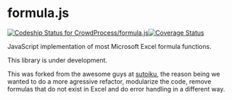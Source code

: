 formula.js
==========

[ ![Codeship Status for CrowdProcess/formula.js](https://codeship.io/projects/f72074f0-fb96-0131-9c0c-6695216aa8a8/status?branch=master)](https://codeship.io/projects/29205)[![Coverage Status](https://coveralls.io/repos/CrowdProcess/formula.js/badge.png?branch=refactor)](https://coveralls.io/r/CrowdProcess/formula.js?branch=refactor)

JavaScript implementation of most Microsoft Excel formula functions.

This library is under development.

This was forked from the awesome guys at [sutoiku](https://github.com/sutoiku/formula.js/), the reason being we wanted to do a more agressive refactor, modularize the code, remove formulas that do not exist in Excel and do error handling in a different way.

